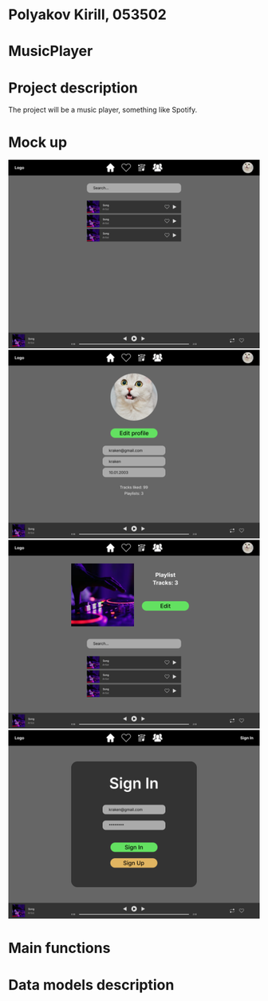 # Polyakov Kirill, 053502

# MusicPlayer

# Project description
The project will be a music player, something like Spotify.

# Mock up
![](https://github.com/groyvstreet/MusicPlayer/blob/main/Lab2/Home.png)
![](https://github.com/groyvstreet/MusicPlayer/blob/main/Lab2/Profile.png)
![](https://github.com/groyvstreet/MusicPlayer/blob/main/Lab2/Playlist.png)
![](https://github.com/groyvstreet/MusicPlayer/blob/main/Lab2/Login.png)
# Main functions

# Data models description
